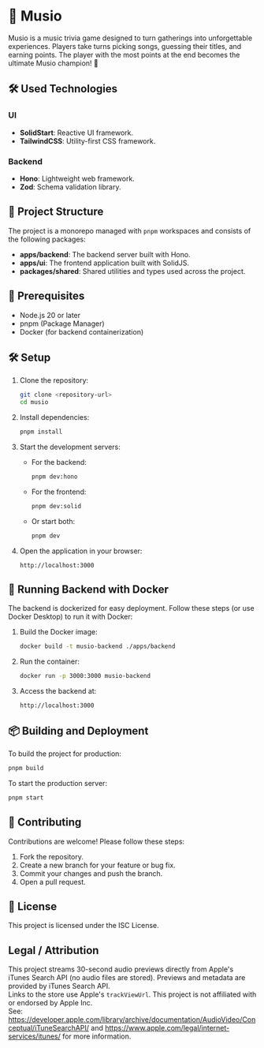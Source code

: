 # 🎵 Musio

Musio is a music trivia game designed to turn gatherings into unforgettable experiences. Players take turns picking songs, guessing their titles, and earning points. The player with the most points at the end becomes the ultimate Musio champion! 🎉

## 🛠️ Used Technologies

### UI

- **SolidStart**: Reactive UI framework.
- **TailwindCSS**: Utility-first CSS framework.

### Backend

- **Hono**: Lightweight web framework.
- **Zod**: Schema validation library.

## 📂 Project Structure

The project is a monorepo managed with `pnpm` workspaces and consists of the following packages:

- **apps/backend**: The backend server built with Hono.
- **apps/ui**: The frontend application built with SolidJS.
- **packages/shared**: Shared utilities and types used across the project.

## 🚀 Prerequisites

- Node.js 20 or later
- pnpm (Package Manager)
- Docker (for backend containerization)

## 🛠️ Setup

1. Clone the repository:

   ```bash
   git clone <repository-url>
   cd musio
   ```

2. Install dependencies:

   ```bash
   pnpm install
   ```

3. Start the development servers:

   - For the backend:
     ```bash
     pnpm dev:hono
     ```
   - For the frontend:
     ```bash
     pnpm dev:solid
     ```
   - Or start both:
     ```bash
     pnpm dev
     ```

4. Open the application in your browser:
   ```
   http://localhost:3000
   ```

## 🐳 Running Backend with Docker

The backend is dockerized for easy deployment. Follow these steps (or use Docker Desktop) to run it with Docker:

1. Build the Docker image:

   ```bash
   docker build -t musio-backend ./apps/backend
   ```

2. Run the container:

   ```bash
   docker run -p 3000:3000 musio-backend
   ```

3. Access the backend at:
   ```
   http://localhost:3000
   ```

## 📦 Building and Deployment

To build the project for production:

```bash
pnpm build
```

To start the production server:

```bash
pnpm start
```

## 🤝 Contributing

Contributions are welcome! Please follow these steps:

1. Fork the repository.
2. Create a new branch for your feature or bug fix.
3. Commit your changes and push the branch.
4. Open a pull request.

## 📜 License

This project is licensed under the ISC License.

## Legal / Attribution

This project streams 30-second audio previews directly from Apple's iTunes Search API (no audio files are stored). Previews and metadata are provided by iTunes Search API.  
Links to the store use Apple's `trackViewUrl`. This project is not affiliated with or endorsed by Apple Inc.  
See: https://developer.apple.com/library/archive/documentation/AudioVideo/Conceptual/iTuneSearchAPI/ and https://www.apple.com/legal/internet-services/itunes/ for more information.
